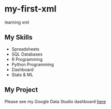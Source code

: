 # my-first-xml
learning xml

## My Skills
- Spreadsheets
- SQL Databases
- R Programming
- Python Programming
- Dashboard
- Stats & ML

## My Project
Please see my Google Data Studio dashboard [here](https://www.google.co.th/)
